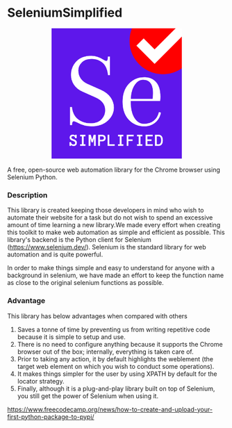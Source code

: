 # SeleniumSimplified 
<p align="center">
  <img src="https://github.com/raajrajnish/SeleniumSimplified/blob/master/assets/Se.png?raw=true" alt="Logo-SeleniumSimplified" height=300 width=300/>
</p>
A free, open-source web automation library for the Chrome browser using Selenium Python.

### Description
This library is created keeping those developers in mind who wish to automate their website for a task but do not wish to spend an excessive amount of time learning a new library.We made every effort when creating this toolkit to make web automation as simple and efficient as possible. This library's backend is the Python client for Selenium (https://www.selenium.dev/). Selenium is the standard library for web automation and is quite powerful.

In order to make things simple and easy to understand for anyone with a background in selenium, we have made an effort to keep the function name as close to the original selenium functions as possible.

### Advantage
This library has below advantages when compared with others
  1. Saves a tonne of time by preventing us from writing repetitive code because it is simple to setup and use.
  2. There is no need to configure anything because it supports the Chrome browser out of the box; internally, everything is taken care of.
  3. Prior to taking any action, it by default highlights the weblement (the target web element on which you wish to conduct some operations).
  4. It makes things simpler for the user by using XPATH by default for the locator strategy.
  5. Finally, although it is a plug-and-play library built on top of Selenium, you still get the power of Selenium when using it.



https://www.freecodecamp.org/news/how-to-create-and-upload-your-first-python-package-to-pypi/
